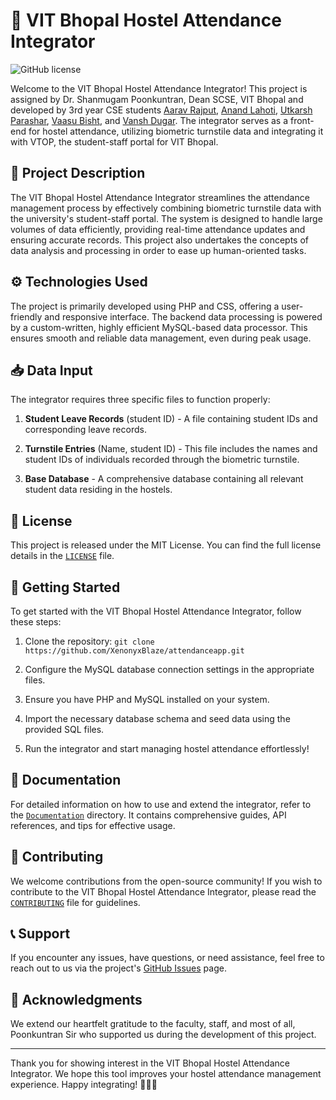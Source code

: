 # 👋 VIT Bhopal Hostel Attendance Integrator

![GitHub license](https://img.shields.io/badge/license-MIT-blue.svg)

Welcome to the VIT Bhopal Hostel Attendance Integrator! This project is assigned by Dr. Shanmugam Poonkuntran, Dean SCSE, VIT Bhopal and developed by 3rd year CSE students [Aarav Rajput](https://github.com/XenonyxBlaze), [Anand Lahoti](https://github.com/foundanand), [Utkarsh Parashar](https://github.com/thedabworthyglitch), [Vaasu Bisht](https://github.com/vaasu2002), and [Vansh Dugar](https://github.com/Vanshdugar). The integrator serves as a front-end for hostel attendance, utilizing biometric turnstile data and integrating it with VTOP, the student-staff portal for VIT Bhopal.

## 📝 Project Description

The VIT Bhopal Hostel Attendance Integrator streamlines the attendance management process by effectively combining biometric turnstile data with the university's student-staff portal. The system is designed to handle large volumes of data efficiently, providing real-time attendance updates and ensuring accurate records. This project also undertakes the concepts of data analysis and processing in order to ease up human-oriented tasks.

## ⚙️ Technologies Used

The project is primarily developed using PHP and CSS, offering a user-friendly and responsive interface. The backend data processing is powered by a custom-written, highly efficient MySQL-based data processor. This ensures smooth and reliable data management, even during peak usage.

## 📥 Data Input

The integrator requires three specific files to function properly:

1. **Student Leave Records** (student ID) - A file containing student IDs and corresponding leave records.

2. **Turnstile Entries** (Name, student ID) - This file includes the names and student IDs of individuals recorded through the biometric turnstile.

3. **Base Database** - A comprehensive database containing all relevant student data residing in the hostels.

## 📄 License

This project is released under the MIT License. You can find the full license details in the [`LICENSE`](./LICENSE) file.

## 🚀 Getting Started

To get started with the VIT Bhopal Hostel Attendance Integrator, follow these steps:

1. Clone the repository: `git clone https://github.com/XenonyxBlaze/attendanceapp.git`

2. Configure the MySQL database connection settings in the appropriate files.

3. Ensure you have PHP and MySQL installed on your system.

4. Import the necessary database schema and seed data using the provided SQL files.

5. Run the integrator and start managing hostel attendance effortlessly!

## 📃 Documentation

For detailed information on how to use and extend the integrator, refer to the [`Documentation`](./Documentation) directory. It contains comprehensive guides, API references, and tips for effective usage.

## 🤝 Contributing

We welcome contributions from the open-source community! If you wish to contribute to the VIT Bhopal Hostel Attendance Integrator, please read the [`CONTRIBUTING`](./CONTRIBUTING.md) file for guidelines.

## 📞 Support

If you encounter any issues, have questions, or need assistance, feel free to reach out to us via the project's [GitHub Issues](https://github.com/your-username/hostel-attendance-integrator/issues) page.

## 📜 Acknowledgments

We extend our heartfelt gratitude to the faculty, staff, and most of all, Poonkuntran Sir who supported us during the development of this project.

---

Thank you for showing interest in the VIT Bhopal Hostel Attendance Integrator. We hope this tool improves your hostel attendance management experience. Happy integrating! 🎉🏢🎯
